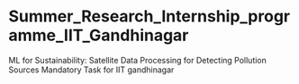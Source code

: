 # Summer_Research_Internship_programme_IIT_Gandhinagar
ML for Sustainability: Satellite Data Processing for Detecting Pollution Sources Mandatory Task for IIT gandhinagar
